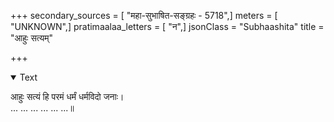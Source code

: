 +++
secondary_sources = [ "महा-सुभाषित-सङ्ग्रहः - 5718",]
meters = [ "UNKNOWN",]
pratimaalaa_letters = [ "न",]
jsonClass = "Subhaashita"
title = "आहुः सत्यम्"

+++

<details open><summary>Text</summary>

आहुः सत्यं हि परमं धर्मं धर्मविदो जनाः।  
... ... ... ... ... ...॥
</details>
